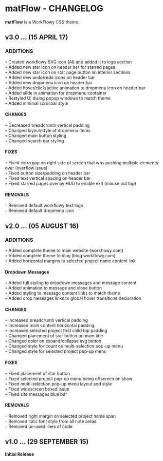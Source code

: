 # matFlow - CHANGELOG
**matFlow** is a WorkFlowy CSS theme.

## v3.0 ... (15 APRIL 17)

### ADDITIONS
`+` Created workflowy SVG icon (AI) and added it to logo section  
`+` Added new star icon on header bar for starred pages  
`+` Added new star icon on star page button on interior sections  
`+` Added new undo/redo icons on header bar    
`+` Added new dropmenu icon on header bar    
`+` Added hover/click/active animation to dropmenu icon on header bar    
`+` Added slide in animation for dropmenu container    
`+` Restyled UI dialog popup windows to match theme    
`+` Added minimal scrollbar style    

#### CHANGES
`+` Decreased breadcrumb vertical padding  
`+` Changed layout/style of dropmenu items  
`+` Changed main button styling  
`+` Changed search bar styling  

#### FIXES
`+` Fixed extra gap on right side of screen that was pushing multiple elements over (overflow issue)  
`+` Fixed button size/padding on header bar  
`+` Fixed text vertical spacing on header bar  
`+` Fixed starred pages overlay HUD to enable exit (mouse out top)  

#### REMOVALS
`-` Removed default workflowy text logo  
`-` Removed default dropmenu icon  

## v2.0 ... (05 AUGUST 16)

### ADDITIONS
`+` Added complete theme to main website (workflowy.com)  
`+` Added complete theme to blog (blog.workflowy.com)  
`+` Added horizontal margins to selected project name content link  

#### Dropdown Messages
`+` Added full styling to dropdown messages and message content  
`+` Added animation to message and close button  
`+` Added styling to message content links to match theme  
`+` Added drop messages links to global hover transitions declaration  

#### CHANGES
`+` Increased breadcrumb vertical padding  
`+` Increased main content horizontal padding  
`+` Increased selected project first child top padding  
`+` Changed placement of star button on main title  
`+` Changed color on expand/collapse svg button  
`+` Changed style for count on multi-selection pop-up menu  
`+` Changed style for selected project pop-up menu  

#### FIXES
`+` Fixed placement of star button  
`+` Fixed selected project pop-up menu being offscreen on show  
`+` Fixed multi-selection pop-up menu layout and style  
`+` Fixed widescreen boxed issue  
`+` Fixed site messages blue bar  

#### REMOVALS
`-` Removed right margin on selected project name span  
`-` Removed italic font style from all note areas  
`-` Removed un-used lines of code  

## v1.0 ... (29 SEPTEMBER 15)

#### Initial Release

